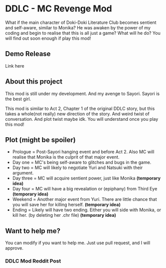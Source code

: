 # DDLC - MC Revenge Mod
What if the main character of Doki-Doki Literature Club becomes sentient and self-aware, similar to Monika? He was awaken by the power of my coding and begin to realise that this is all just a game? What will he do? You will find out soon enough if play this mod!

## Demo Release
Link here

## About this project
This mod is still under my development. And my avenge to Sayori. Sayori is the best girl.

This mod is similar to Act 2, Chapter 1 of the original DDLC story, but this takes a whole(not really) new direction of the story. And weird twist of conversation. And plot twist maybe idk. You will understand once you play this mod!

## Plot (might be spoiler)
- Prologue = Post-Sayori hanging event and before Act 2. Also MC will realise that Monika is the culprit of that major event.
- Day one = MC's being self-aware to glitches and bugs in the game.
- Day two = MC will likely to negotiate Yuri and Natsuki with their argument.
- Day three = MC will acquire sentient power, just like Monika **(temporary idea)**
- Day four = MC will have a big revealation or (epiphany) from Third Eye **(temporary idea)**
- Weekend = Another major event from Yuri. There are little chance that you will save her for killing herself. **(temporary idea)**
- Ending = Likely will have two ending. Either you will side with Monika, or kill her. (by deleting her .chr file) **(temporary idea)**

## Want to help me?
You can modify if you want to help me. Just use pull request, and I will approve.

### DDLC Mod Reddit Post
